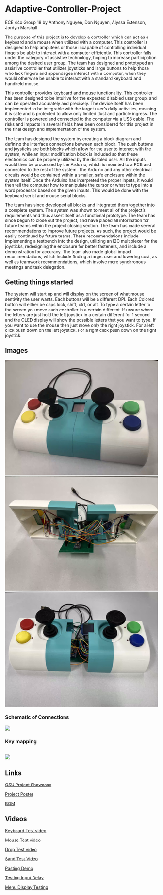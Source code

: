 # Adaptive-Controller-Project

ECE 44x Group 18
by Anthony Nguyen, Don Nguyen, Alyssa Estenson, Jordyn Marshall

The purpose of this project is to develop a controller which can act as a keyboard and a mouse when utilized with a computer. This controller is designed to help amputees or those incapable of controlling individual fingers be able to interact with a computer efficiently. This controller falls under the category of assistive technology, hoping to increase participation among the desired user group. The team has designed and prototyped an assistive controller that utilizes joysticks and large buttons to help those who lack fingers and appendages interact with a computer, when they would otherwise be unable to interact with a standard keyboard and handheld mouse.

This controller provides keyboard and mouse functionality. This controller has been designed to be intuitive for the expected disabled user group, and can be operated accurately and precisely. The device itself has been implemented to be integrable with the target user’s daily activities, meaning it is safe and is protected to allow only limited dust and particle ingress. The controller is powered and connected to the computer via a USB cable. The risks and impacts in several fields have been considered for this project in the final design and implementation of the system.

The team has designed the system by creating a block diagram and defining the interface connections between each block. The push buttons and joysticks are both blocks which allow for the user to interact with the system, while an input modification block is included so that these electronics can be properly utilized by the disabled user. All the inputs would then be processed by the Arduino, which is mounted to a PCB and connected to the rest of the system. The Arduino and any other electrical circuits would be contained within a smaller, safe enclosure within the system itself. Once the Arduino has interpreted the proper inputs, it would then tell the computer how to manipulate the cursor or what to type into a word processor based on the given inputs. This would be done with the keyboard serial and mouse serial blocks.

The team has since developed all blocks and integrated them together into a complete system. The system was shown to meet all of the project’s requirements and thus assert itself as a functional prototype. The team has since begun to close out the project, and have placed all information for future teams within the project closing section. The team has made several recommendations to improve future projects. As such, the project would be easily continued by future teams. These recommendations include implementing a testbench into the design, utilizing an I2C multiplexer for the joysticks, redesigning the enclosure for better fasteners, and include a demonstration for accuracy. The team also made global impact recommendations, which include finding a target user and lowering cost, as well as teamwork recommendations, which involve more synchronous meetings and task delegation.


## Getting things started
The system will start up and will display on the screen of what mouse sentivity the user wants. Each buttons will be a different DPI. Each Colored button will either be caps lock, shift, ctrl, or alt. To type a certain letter to the screen you move each controller in a certain different. If unsure where the letters are just hold the left joystick in a certain different for 1 second and the OLED display will show the possible letters that you want to type. If you want to use the mouse then just move only the right joystick. For a left click push down on the left joystick. For a right click push down on the right joystick.

## Images
<img src="imgs/system.png"/>
<br>

<img src="imgs/system_inside1.png"/>
<br>
<img src="imgs/slightly_apart.png"/>
<br>

### Schematic of Connections
<img src="https://cdn.discordapp.com/attachments/897186190401363998/947742315202641960/unknown.png" />

<br>

### Key mapping
<br>
<img src="https://cdn.discordapp.com/attachments/897186190401363998/932793595520483328/unknown.png" />

## Links
[OSU Project Showcase](https://eecs.oregonstate.edu/project-showcase/projects/?id=dvNoBaSVptpGct7d)

[Project Poster](https://docs.google.com/presentation/d/1d2c_HKdiV-RKjupTTuDAdYsf7zG3z4g_/edit#slide=id.p1)

[BOM](https://docs.google.com/spreadsheets/d/1IXuZZz__ufx8j4xxZ3oTDNYRYh3Tj-c8Vc7RmFHtK2w/edit)

## Videos
[Keyboard Test video](https://drive.google.com/file/d/1GGf7FCQeNJFhevCrC33tzXw3Ll04iI_N/view)

[Mouse Test video](https://drive.google.com/file/d/1AdtP7RRNI2bLkL078hBE3vfOJWtM9V73/view)

[Drop Test video](https://drive.google.com/file/d/1iQLp1Ob5c2PGEaCn-phhR27NIFKvISCt/view)

[Sand Test Video](https://drive.google.com/file/d/1Eg6IK6emiSHccY-DuzBPpM0ZAq6DRVJi/view)

[Pasting Demo](https://drive.google.com/file/d/1w3BZ9_08Sq80-XbKwkToTu9jihAmKI4g/view)

[Testing Input Delay](https://drive.google.com/file/d/1sHcw7LDEvQJ_JNjOiiO1o_LZl5gAdzr4/view)

[Menu Display Testing](https://drive.google.com/file/d/1sHcw7LDEvQJ_JNjOiiO1o_LZl5gAdzr4/view)

